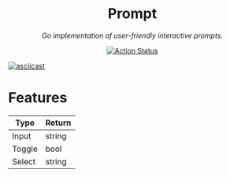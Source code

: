<div align="center">
  <h1>Prompt</h1>
  <p><i>Go implementation of user-friendly interactive prompts.</i></p>

  <p>
    <a href="https://github.com/cqroot/prompt/actions">
      <img src="https://github.com/cqroot/prompt/workflows/test/badge.svg" alt="Action Status" />
    </a>
  </p>
</div>

[![asciicast](https://asciinema.org/a/553415.svg)](https://asciinema.org/a/553415)

# Features

| Type   | Return |
| ------ | ------ |
| Input  | string |
| Toggle | bool   |
| Select | string |
